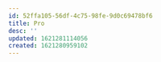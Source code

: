```yaml
---
id: 52ffa105-56df-4c75-98fe-9d0c69478bf6
title: Pro
desc: ''
updated: 1621281114056
created: 1621280959102
---
```


